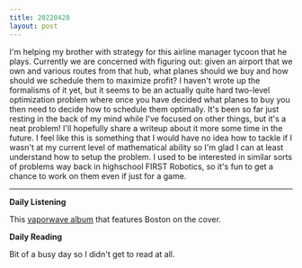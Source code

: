 ```yaml
---
title: 20220420
layout: post
---
```


I'm helping my brother with strategy for this airline manager tycoon that he plays. Currently we are concerned with figuring out: given an airport that we own and various routes from that hub, what planes should we buy and how should we schedule them to maximize profit? I haven't wrote up the formalisms of it yet, but it seems to be an actually quite hard two-level optimization problem where once you have decided what planes to buy you then need to decide how to schedule them optimally. It's been so far just resting in the back of my mind while I've focused on other things, but it's a neat problem! I'll hopefully share a writeup about it more some time in the future. I feel like this is something that I would have no idea how to tackle if I wasn't at my current level of mathematical ability so I'm glad I can at least understand how to setup the problem. I used to be interested in similar sorts of problems way back in highschool FIRST Robotics, so it's fun to get a chance to work on them even if just for a game. 

---

**Daily Listening**

This [vaporwave album](https://open.spotify.com/album/6aLiYlTMrvma12uDvlRm5x?si=uE_c_8F_RGe3Yk0cRVhfwA) that features Boston on the cover.

**Daily Reading**

Bit of a busy day so I didn't get to read at all. 